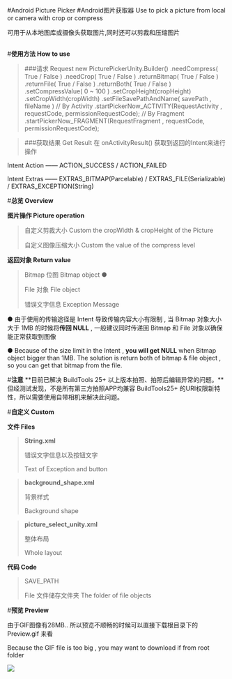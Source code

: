 #Android Picture Picker
#Android图片获取器
Use to pick a picture from local or camera with crop or compress

可用于从本地图库或摄像头获取图片,同时还可以剪裁和压缩图片
##

#**使用方法 How to use**
>###请求 Request
    new PicturePickerUnity.Builder()
    	.needCompress( True / False )
    	.needCrop( True / False )
    	.returnBitmap( True / False )
    	.returnFile( True / False )
    	.returnBoth( True / False )
    	.setCompressValue( 0 ~ 100 )
    	.setCropHeight(cropHeight)
    	.setCropWidth(cropWidth)
    	.setFileSavePathAndName( savePath , fileName )
    	// By Activity 
    	.startPickerNow_ACTIVITY(RequestActivity , requestCode, permissionRequestCode);
    	// By Fragment
    	.startPickerNow_FRAGMENT(RequestFragment , requestCode, permissionRequestCode);
        
>###获取结果 Get Result
在 onActivityResult() 获取到返回的Intent来进行操作
<p>
Intent Action —— ACTION_SUCCESS / ACTION_FAILED
<p>
Intent Extras —— EXTRAS_BITMAP(Parcelable) / EXTRAS_FILE(Serializable) / EXTRAS_EXCEPTION(String)

#**总览 Overview**

**图片操作 Picture operation**

> 自定义剪裁大小  Custom the cropWidth & cropHeight of the Picture
> 
> 自定义图像压缩大小  Custom the value of the compress level


**返回对象 Return value**
> Bitmap 位图 Bitmap object **●**
> 
> File 对象 File object
> 
> 错误文字信息  Exception Message

**●** 由于使用的传输途径是 Intent 导致传输内容大小有限制 , 当 Bitmap 对象大小大于 1MB 的时候将**传回 NULL** , 一般建议同时传递回 Bitmap 和 File 对象以确保能正常获取到图像

**●** Because of the size limit in the Intent , **you will get NULL** when Bitmap object bigger than 1MB. The solution is return both of bitmap & file object , so you can get that bitmap from the file.



#**注意**
**目前已解决 BuildTools 25+ 以上版本拍照、拍照后编辑异常的问题。**但经测试发现，不是所有第三方拍照APP均兼容 BuildTools25+ 的URI权限新特性，所以需要使用自带相机来解决此问题。



#**自定义 Custom**

**文件 Files**

> **String.xml** 
> 
> 错误文字信息以及按钮文字
> 
> Text of Exception and button

<p>

> **background_shape.xml** 
> 
> 背景样式
> 
> Background shape

<p>

> **picture_select_unity.xml** 
> 
> 整体布局
> 
> Whole layout

**代码 Code**

>SAVE_PATH
>
>File 文件储存文件夹
>The folder of file objects


#**预览 Preview**

由于GIF图像有28MB.. 所以预览不顺畅的时候可以直接下载根目录下的 Preview.gif 来看

Because the GIF file is too big , you may want to download if from root folder

![](https://github.com/ocwvar/PicturePicker/blob/master/preview.gif)

